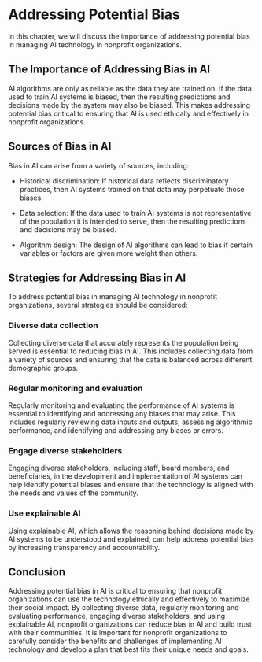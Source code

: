 Addressing Potential Bias
============================================================================

In this chapter, we will discuss the importance of addressing potential bias in managing AI technology in nonprofit organizations.

The Importance of Addressing Bias in AI
---------------------------------------

AI algorithms are only as reliable as the data they are trained on. If the data used to train AI systems is biased, then the resulting predictions and decisions made by the system may also be biased. This makes addressing potential bias critical to ensuring that AI is used ethically and effectively in nonprofit organizations.

Sources of Bias in AI
---------------------

Bias in AI can arise from a variety of sources, including:

* Historical discrimination: If historical data reflects discriminatory practices, then AI systems trained on that data may perpetuate those biases.

* Data selection: If the data used to train AI systems is not representative of the population it is intended to serve, then the resulting predictions and decisions may be biased.

* Algorithm design: The design of AI algorithms can lead to bias if certain variables or factors are given more weight than others.

Strategies for Addressing Bias in AI
------------------------------------

To address potential bias in managing AI technology in nonprofit organizations, several strategies should be considered:

### Diverse data collection

Collecting diverse data that accurately represents the population being served is essential to reducing bias in AI. This includes collecting data from a variety of sources and ensuring that the data is balanced across different demographic groups.

### Regular monitoring and evaluation

Regularly monitoring and evaluating the performance of AI systems is essential to identifying and addressing any biases that may arise. This includes regularly reviewing data inputs and outputs, assessing algorithmic performance, and identifying and addressing any biases or errors.

### Engage diverse stakeholders

Engaging diverse stakeholders, including staff, board members, and beneficiaries, in the development and implementation of AI systems can help identify potential biases and ensure that the technology is aligned with the needs and values of the community.

### Use explainable AI

Using explainable AI, which allows the reasoning behind decisions made by AI systems to be understood and explained, can help address potential bias by increasing transparency and accountability.

Conclusion
----------

Addressing potential bias in AI is critical to ensuring that nonprofit organizations can use the technology ethically and effectively to maximize their social impact. By collecting diverse data, regularly monitoring and evaluating performance, engaging diverse stakeholders, and using explainable AI, nonprofit organizations can reduce bias in AI and build trust with their communities. It is important for nonprofit organizations to carefully consider the benefits and challenges of implementing AI technology and develop a plan that best fits their unique needs and goals.
